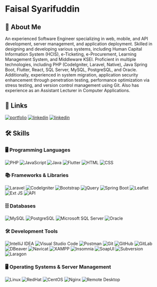 # Faisal Syarifuddin

## 🚀 About Me
An experienced Software Engineer specializing in web, mobile, and API development, server management, and application deployment. Skilled in designing and developing various systems, including Human Capital Information System (HCIS), e-Ticketing, e-Procurement, Learning Management System, and Middleware KSEI. Proficient in multiple technologies, including PHP (CodeIgniter, Laravel, Native), Java Spring Boot, Flutter, React, SQL Server, MySQL, PostgreSQL, and Oracle.
Additionally, experienced in system migration, application security enhancement through penetration testing, performance optimization via stress testing, and version control management using Git. Also has experience as an Assistant Lecturer in Computer Applications.


## 🔗 Links
[![portfolio](https://img.shields.io/badge/my_portfolio-000?style=for-the-badge&logo=ko-fi&logoColor=white)](https://www.canva.com/design/DAGg7ty9le0/tmM_elZMP9V9naVd0ssB3A/view?utm_content=DAGg7ty9le0&utm_campaign=designshare&utm_medium=link2&utm_source=uniquelinks&utlId=h1e47a12e69)  [![linkedin](https://img.shields.io/badge/linkedin-0A66C2?style=for-the-badge&logo=linkedin&logoColor=white)](https://www.linkedin.com/in/faisal-syarifuddin/)  [![linkedin](https://img.shields.io/badge/Instagram-E4405F?style=for-the-badge&logo=instagram&logoColor=white)](https://www.instagram.com/_faisalsyarifuddin/)


## 🛠 Skills
### 🖥️ Programming Languages  
![PHP](https://img.shields.io/badge/PHP-777BB4?style=for-the-badge&logo=php&logoColor=white)  ![JavaScript](https://img.shields.io/badge/JavaScript-F7DF1E?style=for-the-badge&logo=javascript&logoColor=black)  ![Java](https://img.shields.io/badge/Java-ED8B00?style=for-the-badge&logo=java&logoColor=white)  ![Flutter](https://img.shields.io/badge/Flutter-02569B?style=for-the-badge&logo=flutter&logoColor=white)  ![HTML](https://img.shields.io/badge/HTML5-E34F26?style=for-the-badge&logo=html5&logoColor=white)  ![CSS](https://img.shields.io/badge/CSS3-1572B6?style=for-the-badge&logo=css3&logoColor=white)  

### 📚 Frameworks & Libraries  
![Laravel](https://img.shields.io/badge/Laravel-FF2D20?style=for-the-badge&logo=laravel&logoColor=white)  ![CodeIgniter](https://img.shields.io/badge/CodeIgniter-EF4223?style=for-the-badge&logo=codeigniter&logoColor=white)  ![Bootstrap](https://img.shields.io/badge/Bootstrap-7952B3?style=for-the-badge&logo=bootstrap&logoColor=white)  ![jQuery](https://img.shields.io/badge/jQuery-0769AD?style=for-the-badge&logo=jquery&logoColor=white)  ![Spring Boot](https://img.shields.io/badge/Spring_Boot-6DB33F?style=for-the-badge&logo=spring-boot&logoColor=white)  ![Leaflet](https://img.shields.io/badge/Leaflet-199900?style=for-the-badge&logo=leaflet&logoColor=white)  ![Ext JS](https://img.shields.io/badge/Ext%20JS-0865A6?style=for-the-badge&logo=sencha&logoColor=white)  ![API](https://img.shields.io/badge/API-005571?style=for-the-badge&logo=fastapi&logoColor=white)  

### 🗄️ Databases  
![MySQL](https://img.shields.io/badge/MySQL-4479A1?style=for-the-badge&logo=mysql&logoColor=white)  ![PostgreSQL](https://img.shields.io/badge/PostgreSQL-4169E1?style=for-the-badge&logo=postgresql&logoColor=white)  ![Microsoft SQL Server](https://img.shields.io/badge/Microsoft_SQL_Server-CC2927?style=for-the-badge&logo=microsoft-sql-server&logoColor=white)  ![Oracle](https://img.shields.io/badge/Oracle-F80000?style=for-the-badge&logo=oracle&logoColor=white)  

### 🛠 Development Tools  
![IntelliJ IDEA](https://img.shields.io/badge/IntelliJ_IDEA-000000.svg?style=for-the-badge&logo=intellij-idea&logoColor=white)  ![Visual Studio Code](https://img.shields.io/badge/VS_Code-007ACC?style=for-the-badge&logo=visual-studio-code&logoColor=white)  ![Postman](https://img.shields.io/badge/Postman-FF6C37?style=for-the-badge&logo=postman&logoColor=white)  ![Git](https://img.shields.io/badge/Git-F05032?style=for-the-badge&logo=git&logoColor=white)  ![GitHub](https://img.shields.io/badge/GitHub-181717?style=for-the-badge&logo=github&logoColor=white)  ![GitLab](https://img.shields.io/badge/GitLab-FC6D26?style=for-the-badge&logo=gitlab&logoColor=white)  ![DBeaver](https://img.shields.io/badge/DBeaver-372923?style=for-the-badge&logo=dbeaver&logoColor=white)  ![Navicat](https://img.shields.io/badge/Navicat-199900?style=for-the-badge&logo=navicat&logoColor=white)  ![XAMPP](https://img.shields.io/badge/XAMPP-FB7A24?style=for-the-badge&logo=xampp&logoColor=white)  ![Insomnia](https://img.shields.io/badge/Insomnia-4000BF?style=for-the-badge&logo=insomnia&logoColor=white)  ![SoapUI](https://img.shields.io/badge/SoapUI-6CB52D?style=for-the-badge&logo=soapui&logoColor=white)  ![Subversion](https://img.shields.io/badge/Subversion-809CC9?style=for-the-badge&logo=subversion&logoColor=white)  ![Laragon](https://img.shields.io/badge/Laragon-0E83CD?style=for-the-badge&logo=laragon&logoColor=white)  

### 🖥️ Operating Systems & Server Management  
![Linux](https://img.shields.io/badge/Linux-FCC624?style=for-the-badge&logo=linux&logoColor=black)  ![RedHat](https://img.shields.io/badge/RedHat-EE0000?style=for-the-badge&logo=red-hat&logoColor=white)  ![CentOS](https://img.shields.io/badge/CentOS-262577?style=for-the-badge&logo=centos&logoColor=white)  ![Nginx](https://img.shields.io/badge/Nginx-009639?style=for-the-badge&logo=nginx&logoColor=white)  ![Remote Desktop](https://img.shields.io/badge/Remote_Desktop-0078D6?style=for-the-badge&logo=microsoft&logoColor=white)
